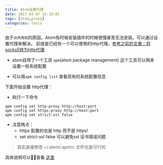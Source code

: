 ```yaml
---
title: Atom设置代理
date: 2017-03-07 22:10:01
tags: [atom,proxy]
categories: tools
---
```


由于`众所周知`的原因，Atom有时候安装插件的时候很慢甚至无法安装。可以通过设置代理来解决。
前提是已经有一个可以使用的http代理。[参考之前的文章：将socks5转为http代理](/transfer_socks5_to_http_proxy)

- atom自带了一个工具 `apm`(atom package management) 这个工具可以用来设置一些系统配置

- 可以用`apm config list` 查看现有的系统配置信息

下面开始设置 http代理：
<!--more-->

- 执行一下命令

```
apm config set http-proxy http://host:port
apm config set https-proxy http://host:port
apm config set strict-ssl false

```
- 注意两点：
	- https 配置的也是 http 而不是 https!
	- set strict-ssl false 可以避免ssl 证书错误问题

> 其实直接修改 ~/.atom/.apmrc 文件也是可行的

具体说明可以查看 [这里](https://github.com/atom/apm#behind-a-firewall)
